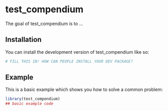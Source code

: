 
# test_compendium

<!-- badges: start -->
<!-- badges: end -->

The goal of test_compendium is to ...

## Installation

You can install the development version of test_compendium like so:

``` r
# FILL THIS IN! HOW CAN PEOPLE INSTALL YOUR DEV PACKAGE?
```

## Example

This is a basic example which shows you how to solve a common problem:

``` r
library(test_compendium)
## basic example code
```

